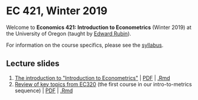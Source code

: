 # EC 421, Winter 2019

Welcome to **Economics 421: Introduction to Econometrics** (Winter 2019) at the University of Oregon (taught by [Edward Rubin](https://edrub.in)).

For information on the course specifics, please see the [syllabus](https://raw.githack.com/edrubin/EC421W19/master/Syllabus/syllabus.pdf).

## Lecture slides

1. [The introduction to "Introduction to Econometrics"](https://raw.githack.com/edrubin/EC421W19/master/LectureNotes/01Intro/01_intro.html) | [PDF](https://raw.githack.com/edrubin/EC421W19/master/LectureNotes/01Intro/01_intro.pdf) | [.Rmd](https://github.com/edrubin/EC421W19/blob/master/LectureNotes/01Intro/01_intro.Rmd)
2. [Review of key topics from EC320](https://github.com/edrubin/EC421W19/blob/master/LectureNotes/02Review/02_review.html) (the first course in our intro-to-metrics sequence) | [PDF](https://raw.githack.com/edrubin/EC421W19/master/LectureNotes/02Review/02_review.html) | [.Rmd](https://github.com/edrubin/EC421W19/blob/master/LectureNotes/02Review/02_review.Rmd)
